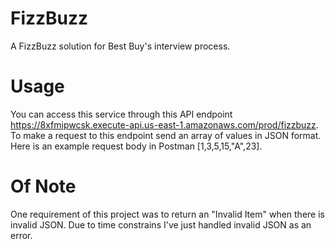 # FizzBuzz
A FizzBuzz solution for Best Buy's interview process.

# Usage
You can access this service through this API endpoint https://8xfmipwcsk.execute-api.us-east-1.amazonaws.com/prod/fizzbuzz. To make a request to this endpoint send an array of values in JSON format. Here is an example request body in Postman [1,3,5,15,"A",23].

# Of Note
One requirement of this project was to return an "Invalid Item" when there is invalid JSON. Due to time constrains I've just handled invalid JSON as an error.
